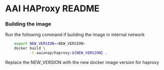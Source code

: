 # AAI HAProxy README

### Building the image

Run the following command if building the image in internal network

```bash
    export NEW_VERSION=<NEW_VERSION>
    docker build \
           -t aaionap/haproxy:${NEW_VERSION} .
```

Replace the NEW\_VERSION with the new docker image version for haproxy
